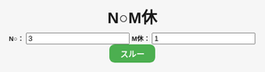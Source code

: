 <!DOCTYPE html>
<html lang="ja">
<head>
  <meta charset="UTF-8">
  <title>N○M休</title>
  <style>
    html, body {
      height: 100%;
      margin: 0;
      font-family: "Yu Gothic", sans-serif;
      background: #f6f6f6;
      text-align: center;
    }

    #title {
      font-size: 2.2vw; /* ビューポート幅基準 */
    }

    h1 {
      margin: 0.3vw;
    }

    #controls {
      margin: 1vw 0;
    }

    #board {
      display: grid;
      grid-template-columns: repeat(6, 1fr);
      grid-template-rows: repeat(2, 1fr);
      gap: 1vw;
      justify-items: center;
      margin: 2vw auto;
      width: 90%;
      font-weight: bold;
      font-size: 1.8vw;
    }

    .player {
      width: 13vw;
      height: 21vw;
      background: white;
      border-radius: 1vw;
      box-shadow: 0 0 0.5vw rgba(0, 0, 0, 0.2);
      padding: 1vw;
      display: flex;
      flex-direction: column;
      align-items: center;
      justify-content: space-between;
      transition: 0.3s;
    }

    .inactive {
      background: #ddd;
      color: #888;
    }

    .winner {
      background: red;
      color: #000;
      font-weight: bold;
    }

    .winner-text {
      font-size: 2vw;
      font-weight: bold;
      color: white;
    }

    .score {
      font-size: 5vw;
      font-weight: bold;
      padding: 0;
    }

    .status {
      font-size: 1vw;
    }

    .休 {
      color: black;
      font-size: 2.5vw;
    }

    .btns {
      display: flex;
      gap: 1vw;
      justify-content: center;
      width: 80%;
      margin: 0 auto;
    }

    .btns button {
      flex: 1;
      aspect-ratio: 1;
      border: none;
      border-radius: 1vw;
      cursor: pointer;
      display: flex;
      align-items: center;
      justify-content: center;
      font-size: 2vw;
      transition: 0.2s;
    }

    .btns .reset {
      flex: none;
      aspect-ratio: 2;
      width: 90%;
      font-size: 1.2vw;
      background: gray;
      color: white;
      border-radius: 1vw;
    }

    .btns button:hover {
      opacity: 0.8;
    }

    .plus {
      background: red;
      color: white;
    }

    .miss {
      background: blue;
      color: white;
    }

    .reset {
      background: gray;
      color: white;
    }

    #nextBtn {
      background: #4CAF50;
      color: white;
      font-weight: bold;
      border: none;
      border-radius: 1vw;
      padding: 0.6vw 2vw;
      cursor: pointer;
      font-size: 1.5vw;
      transition: 0.3s;
    }

    #nextBtn:hover {
      background: #45a049;
    }

    #controls input[type="number"] {
      width: 4vw;
      padding: 0.3vw 0.5vw;
      border: 0.1vw solid #ccc;
      border-radius: 0.6vw;
      text-align: center;
      font-size: 1.2vw;
      margin-right: 1vw;
    }

    #controls label {
      font-weight: bold;
      margin-right: 0.4vw;
      font-size: 1.2vw;
    }
  </style>
</head>

<body>

  <h1 id="title">N○M休</h1>

  <div id="controls">
    <label>N○：</label><input type="number" id="winCount" value="3" min="1">
    <label>M休：</label><input type="number" id="restCount" value="1" min="1">
    <button id="nextBtn">スルー</button>
  </div>

  <div id="board"></div>

  <script>
    const board = document.getElementById("board");
    const N = 12;
    let winNeeded = parseInt(document.getElementById("winCount").value);
    let restTurns = parseInt(document.getElementById("restCount").value);

    let players = Array.from({ length: N }, (_, i) => ({
      id: i + 1,
      score: 0,
      rest: 0,
      active: true,
      winner: false
    }));

    function render() {
      board.innerHTML = "";
      winNeeded = parseInt(document.getElementById("winCount").value);
      restTurns = parseInt(document.getElementById("restCount").value);

      players.forEach(p => {
        const div = document.createElement("div");
        div.className = "player";
        if (!p.active && !p.winner) div.classList.add("inactive");
        if (p.winner) div.classList.add("winner");

        const header = document.createElement("div");
        header.textContent = `No.${p.id}`;

        const score = document.createElement("div");
        score.className = "score";
        if (p.winner) {
          score.innerHTML = `<span class="winner-text">抜け！</span>`;
        } else {
          score.textContent = p.score;
        }

        const status = document.createElement("div");
        status.className = "status";
        if (p.rest > 0 && !p.winner) {
          status.innerHTML = `<span class="休">${p.rest}休</span>`;
        } else {
          status.innerHTML = "";
        }

        const btns = document.createElement("div");
        btns.className = "btns";

        if (!p.winner) {
          const plusBtn = document.createElement("button");
          plusBtn.textContent = "○";
          plusBtn.className = "plus";
          plusBtn.disabled = !p.active;
          plusBtn.onclick = () => {
            p.score++;
            if (p.score >= winNeeded) {
              p.winner = true;
              p.active = false;
            }
            players.forEach(other => {
              if (other.id !== p.id && other.rest > 0) {
                other.rest--;
                if (other.rest === 0 && !other.winner) other.active = true;
              }
            });
            render();
          };

          const missBtn = document.createElement("button");
          missBtn.textContent = "×";
          missBtn.className = "miss";
          missBtn.disabled = !p.active;
          missBtn.onclick = () => {
            p.rest = restTurns;
            p.active = false;
            players.forEach(other => {
              if (other.id !== p.id && other.rest > 0) {
                other.rest--;
                if (other.rest === 0 && !other.winner) other.active = true;
              }
            });
            render();
          };

          btns.append(plusBtn, missBtn);
        } else {
          const resetBtn = document.createElement("button");
          resetBtn.textContent = "リセット";
          resetBtn.className = "reset";
          resetBtn.onclick = () => {
            Object.assign(p, { score: 0, rest: 0, active: true, winner: false });
            render();
          };
          btns.append(resetBtn);
        }

        div.append(header, score, status, btns);
        board.appendChild(div);
      });
    }

    document.getElementById("nextBtn").onclick = () => {
      players.forEach(p => {
        if (p.rest > 0) {
          p.rest--;
          if (p.rest === 0 && !p.winner) p.active = true;
        }
      });
      render();
    };

    render();
  </script>

</body>
</html>
